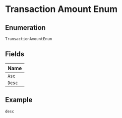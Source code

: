 
# Transaction Amount Enum

## Enumeration

`TransactionAmountEnum`

## Fields

| Name |
|  --- |
| `Asc` |
| `Desc` |

## Example

```
desc
```


